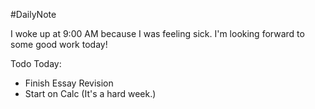#DailyNote 

I woke up at 9:00 AM because I was feeling sick. I'm looking forward to some good work today!

Todo Today:
- Finish Essay Revision
- Start on Calc (It's a hard week.)